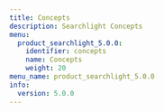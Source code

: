 ```yaml
---
title: Concepts
description: Searchlight Concepts
menu:
  product_searchlight_5.0.0:
    identifier: concepts
    name: Concepts
    weight: 20
menu_name: product_searchlight_5.0.0
info:
  version: 5.0.0
---
```


